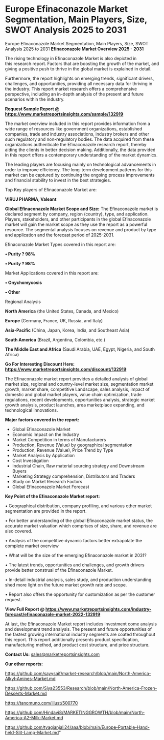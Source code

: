 # Europe Efinaconazole Market Segmentation, Main Players, Size, SWOT Analysis 2025 to 2031
 Europe Efinaconazole Market Segmentation, Main Players, Size, SWOT Analysis 2025 to 2031
<Strong> Efinaconazole Market Overview 2025 - 2031</strong>

The rising technology in Efinaconazole Market is also depicted in this research report. Factors that are boosting the growth of the market, and giving a positive push to thrive in the global market is explained in detail.

Furthermore, the report highlights on emerging trends, significant drivers, challenges, and opportunities, providing all necessary data for thriving in the industry. This report market research offers a comprehensive perspective, including an in-depth analysis of the present and future scenarios within the industry.

<strong>Request Sample Report @ <a href=https://www.marketreportsinsights.com/sample/132919>https://www.marketreportsinsights.com/sample/132919</a></strong>

The market overview included in this report provides information from a wide range of resources like government organizations, established companies, trade and industry associations, industry brokers and other such regulatory and non-regulatory bodies. The data acquired from these organizations authenticate the Efinaconazole research report, thereby aiding the clients in better decision making. Additionally, the data provided in this report offers a contemporary understanding of the market dynamics.

The leading players are focusing mainly on technological advancements in order to improve efficiency. The long-term development patterns for this market can be captured by continuing the ongoing process improvements and financial stability to invest in the best strategies.

Top Key players of Efinaconazole Market are:

<strong>VIRUJ PHARMA, Valeant</strong>

<strong><b>Global Efinaconazole Market Scope and Size:</b></strong>
The Efinaconazole market is declared segment by company, region (country), type, and application. Players, stakeholders, and other participants in the global Efinaconazole market will gain the market scope as they use the report as a powerful resource. The segmental analysis focuses on revenue and product by type and application and the forecast period of 2025-2031.

Efinaconazole Market Types covered in this report are:

<strong>• Purity ? 98%

• Purity ? 98%</strong>

Market Applications covered in this report are:

<strong>• Onychomycosis

• Other</strong> 

Regional Analysis

<strong>North America</strong> (the United States, Canada, and Mexico)

<strong>Europe</strong> (Germany, France, UK, Russia, and Italy)

<strong>Asia-Pacific</strong> (China, Japan, Korea, India, and Southeast Asia)

<strong>South America</strong> (Brazil, Argentina, Colombia, etc.)

<strong>The Middle East and Africa</strong> (Saudi Arabia, UAE, Egypt, Nigeria, and South Africa)

<strong>Go For Interesting Discount Here: <a href=https://www.marketreportsinsights.com/discount/132919>https://www.marketreportsinsights.com/discount/132919</a></strong>

The Efinaconazole market report provides a detailed analysis of global market size, regional and country-level market size, segmentation market growth, market share, competitive Landscape, sales analysis, impact of domestic and global market players, value chain optimization, trade regulations, recent developments, opportunities analysis, strategic market growth analysis, product launches, area marketplace expanding, and technological innovations.

<strong><b>Major factors covered in the report:</b></strong>
<ul>
  <li>Global Efinaconazole Market </li>
  <li>Economic Impact on the Industry</li>
  <li>Market Competition in terms of Manufacturers</li>
  <li>Production, Revenue (Value) by geographical segmentation</li>
  <li>Production, Revenue (Value), Price Trend by Type</li>
  <li>Market Analysis by Application</li>
  <li>Cost Investigation</li>
  <li>Industrial Chain, Raw material sourcing strategy and Downstream Buyers</li>
  <li>Marketing Strategy comprehension, Distributors and Traders</li>
  <li>Study on Market Research Factors</li>
  <li>Global Efinaconazole Market Forecast</li>
</ul>

<strong><b>Key Point of the Efinaconazole Market report:</b></strong>

• Geographical distribution, company profiling, and various other market segmentation are provided in the report.

• For better understanding of the global Efinaconazole market status, the accurate market valuation which comprises of size, share, and revenue are also covered.

• Analysis of the competitive dynamic factors better extrapolate the complete market overview

• What will be the size of the emerging Efinaconazole market in 2031?

• The latest trends, opportunities and challenges, and growth drivers provide better construal of the Efinaconazole Market.

• In-detail industrial analysis, sales study, and production understanding shed more light on the future market growth rate and scope.

• Report also offers the opportunity for customization as per the customer request.

<strong><b>View Full Report @ <a href=https://www.marketreportsinsights.com/industry-forecast/efinaconazole-market-2022-132919>https://www.marketreportsinsights.com/industry-forecast/efinaconazole-market-2022-132919</a></b></strong>


At last, the Efinaconazole Market report includes investment come analysis and development trend analysis. The present and future opportunities of the fastest growing international industry segments are coated throughout this report. This report additionally presents product specification, manufacturing method, and product cost structure, and price structure.

<strong>Contact Us:</strong>
sales@marketreportsinsights.com

<strong>Our other reports:</strong>

<a href=https://github.com/sayysaif/market-research/blob/main/North-America-Alkyl-Amines-Market.md>https://github.com/sayysaif/market-research/blob/main/North-America-Alkyl-Amines-Market.md</a>

<a href=https://github.com/Siya23553/Research/blob/main/North-America-Frozen-Desserts-Market.md>https://github.com/Siya23553/Research/blob/main/North-America-Frozen-Desserts-Market.md</a>

<a href=https://tanomuno.com/illust/500770>https://tanomuno.com/illust/500770</a>

<a href=https://github.com/Hindavi8/MARKETINGGROWTH/blob/main/North-America-A2-Milk-Market.md>https://github.com/Hindavi8/MARKETINGGROWTH/blob/main/North-America-A2-Milk-Market.md</a>

<a href=https://github.com/tyagianjali24/aaa/blob/main/Europe-Portable-Hand-held-Slit-Lamp-Market.md>https://github.com/tyagianjali24/aaa/blob/main/Europe-Portable-Hand-held-Slit-Lamp-Market.md</a>"
